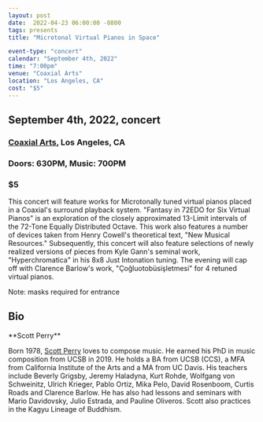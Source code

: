```yaml
---
layout: post
date:  2022-04-23 06:00:00 -0800
tags: presents
title: "Microtonal Virtual Pianos in Space"

event-type: "concert"
calendar: "September 4th, 2022"
time: "7:00pm"
venue: "Coaxial Arts"
location: "Los Angeles, CA"
cost: "$5"
---
```


<h2>September 4th, 2022, concert</h2>
<h3><a href="https://coaxialarts.org/" target="_blank">Coaxial Arts</a>, Los Angeles, CA</h3>
<h3>Doors: 630PM, Music: 700PM</h3>
<h3>$5</h3>

This concert will feature works for Microtonally tuned virtual pianos placed in a Coaxial's surround playback system. "Fantasy in 72EDO for Six Virtual Pianos" is an exploration of the closely approximated 13-Limit intervals of the 72-Tone Equally Distributed Octave. This work also features a number of devices taken from Henry Cowell's theoretical text, "New Musical Resources." Subsequently, this concert will also feature selections of newly realized versions of pieces from Kyle Gann's seminal work, "Hyperchromatica" in his 8x8 Just Intonation tuning. The evening will cap off with Clarence Barlow's work, "&#199;o&#x11F;luotob&uuml;si&#x15F;letmesi" for 4 retuned virtual pianos.

Note: masks required for entrance

<h2>Bio</h2>
**Scott Perry**

Born 1978, [Scott Perry](https://scott-william-perry.com/) loves to compose music. He earned his PhD in music composition from UCSB in 2019. He holds a BA from UCSB (CCS), a MFA from California Institute of the Arts and a MA from UC Davis. His teachers include Beverly Grigsby, Jeremy Haladyna, Kurt Rohde, Wolfgang von Schweinitz, Ulrich Krieger, Pablo Ortiz, Mika Pelo, David Rosenboom, Curtis Roads and Clarence Barlow. He has also had lessons and seminars with Mario Davidovsky, Julio Estrada, and Pauline Oliveros. Scott also practices in the Kagyu Lineage of Buddhism.